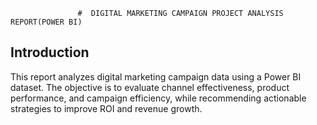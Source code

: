                    #  DIGITAL MARKETING CAMPAIGN PROJECT ANALYSIS REPORT(POWER BI)
## Introduction
This report analyzes digital marketing campaign data using a Power BI dataset. The objective is to evaluate channel effectiveness, product performance, and campaign efficiency, while recommending actionable strategies to improve ROI and revenue growth.

